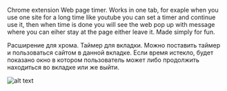 Chrome extension Web page timer.
Works in one tab, for exaple when you use one site for a long time like youtube you can set a timer and continue use it, then when time is done you will see the web pop up with message where you can eiher stay at the page either leave it.
Made simply for fun.

Расширение для хрома. Таймер для вкладки. Можно поставить таймер и пользоваться сайтом в данной вкладке. Если время истекло, будет показано окно в котором пользователь может либо продолжить находиться во вкладке или же выйти.

![alt text](https://github.com/[stevenKirill]/[timer-tab-extension]/blob/[master]/screen.png?raw=true)
